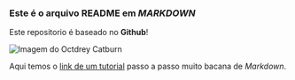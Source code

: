 ### Este é o arquivo README em _MARKDOWN_

Este repositorio é baseado no **Github**!

![Imagem do Octdrey Catburn](http://octodex.github.com/images/octdrey-catburn.jpg)

Aqui temos o [link de um tutorial](https://www.markdowntutorial.com/lesson/1/) passo a passo muito bacana de _Markdown_.
